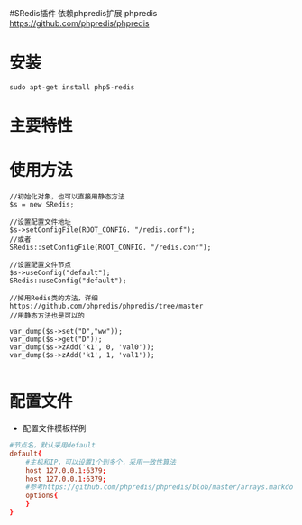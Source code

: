 #SRedis插件
依赖phpredis扩展 phpredis https://github.com/phpredis/phpredis

# 安装 #
```
sudo apt-get install php5-redis
```

# 主要特性 #


# 使用方法 #

```
//初始化对象，也可以直接用静态方法
$s = new SRedis;

//设置配置文件地址
$s->setConfigFile(ROOT_CONFIG. "/redis.conf");
//或者
SRedis::setConfigFile(ROOT_CONFIG. "/redis.conf");

//设置配置文件节点
$s->useConfig("default");
SRedis::useConfig("default");

//掉用Redis类的方法，详细 https://github.com/phpredis/phpredis/tree/master
//用静态方法也是可以的

var_dump($s->set("D","ww"));
var_dump($s->get("D"));
var_dump($s->zAdd('k1', 0, 'val0'));
var_dump($s->zAdd('k1', 1, 'val1'));


```

# 配置文件 #
  * 配置文件模板样例
```conf
#节点名，默认采用default
default{
    #主机和IP，可以设置1个到多个，采用一致性算法
    host 127.0.0.1:6379;
    host 127.0.0.1:6379;
    #参考https://github.com/phpredis/phpredis/blob/master/arrays.markdown#readme
    options{
    }
}


```
